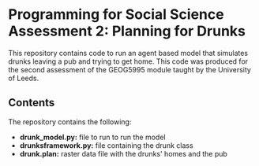 # Programming for Social Science Assessment 2: Planning for Drunks

This repository contains code to run an agent based model that simulates drunks leaving a pub and trying to get home. This code was produced for the second assessment of the GEOG5995 module taught by the University of Leeds.

## Contents

The repository contains the following:
- **drunk_model.py:** file to run to run the model
- **drunksframework.py:** file containing the drunk class
- **drunk.plan:** raster data file with the drunks' homes and the pub
